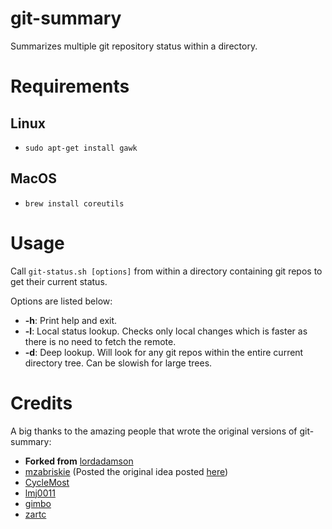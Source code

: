 # git-summary
Summarizes multiple git repository status within a directory.

# Requirements

## Linux
* `sudo apt-get install gawk`

## MacOS
* `brew install coreutils`

# Usage
Call `git-status.sh [options]` from within a directory containing git repos to get their current status.

Options are listed below:
* **-h**: Print help and exit.
* **-l**: Local status lookup. Checks only local changes which is faster as there is no need to fetch the remote.
* **-d**: Deep lookup. Will look for any git repos within the entire current directory tree. Can be slowish for large trees.

# Credits
A big thanks to the amazing people that wrote the original versions of git-summary:

* **Forked from** [lordadamson](https://github.com/lordadamson/git-summary)
* [mzabriskie](https://github.com/mzabriskie) (Posted the original idea posted [here](https://gist.github.com/mzabriskie/6631607))
* [CycleMost](https://github.com/CycleMost)
* [lmj0011](https://github.com/lmj0011)
* [gimbo](https://github.com/gimbo)
* [zartc](https://github.com/zartc)
